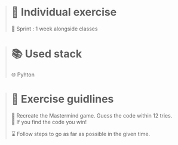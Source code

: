 ># 👥 Individual exercise
>
>🏃 Sprint : 1 week alongside classes
>

># 📚 Used stack
>
>🌐 Pyhton
>

># 📑 Exercise guidlines
>
>🎲 Recreate the Mastermind game.
> Guess the code within 12 tries. <br>
>🥇 If you find the code you win! <br>
>
>⌛ Follow steps to go as far as possible in the given time.
>
